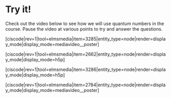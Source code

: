 # Try it!


Check out the video below to see how we will use quantum numbers in the course.  Pause the video at various points to try and answer the questions.



<media-video>[ciscode|rev=1|tool=elmsmedia|item=3285|entity_type=node|render=display_mode|display_mode=mediavideo__poster]</media-video>



[ciscode|rev=1|tool=elmsmedia|item=2662|entity_type=node|render=display_mode|display_mode=h5p]

[ciscode|rev=1|tool=elmsmedia|item=3286|entity_type=node|render=display_mode|display_mode=h5p]

<media-video>[ciscode|rev=1|tool=elmsmedia|item=2784|entity_type=node|render=display_mode|display_mode=mediavideo__poster]</media-video>

 